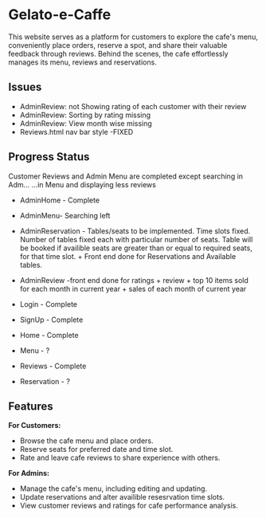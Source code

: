 # Gelato-e-Caffe
This website serves as a platform for customers to explore the cafe's menu, conveniently place orders, reserve a spot, and share their valuable feedback through reviews. Behind the scenes, the cafe effortlessly manages its menu, reviews and reservations.

## Issues
- AdminReview: not Showing rating of each customer with their review
- AdminReview: Sorting by rating missing
- AdminReview: View month wise missing
- Reviews.html nav bar style -FIXED
  
## Progress Status
Customer Reviews and Admin Menu are completed except searching in Adm…
…in Menu and displaying less reviews
- AdminHome - Complete
- AdminMenu- Searching left
- AdminReservation - Tables/seats to be implemented. Time slots fixed. Number of tables fixed each with particular number of seats. Table will be booked if availible seats are greater than or equal to required seats, for that time slot. + Front end done for Reservations and Available tables.
- AdminReview -front end done for ratings + review + top 10 items sold for each month in current year + sales of each month of current year

- Login - Complete
- SignUp - Complete
- Home - Complete
- Menu - ?
- Reviews - Complete
- Reservation - ?

## Features

**For Customers:**
- Browse the cafe menu and place orders.
- Reserve seats for preferred date and time slot.
- Rate and leave cafe reviews to share experience with others.

**For Admins:**
- Manage the cafe's menu, including editing and updating.
- Update reservations and alter availible resesrvation time slots.
- View customer reviews and ratings for cafe performance analysis.
